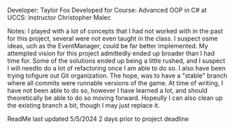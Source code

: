 Developer: Taylor Fox
Developed for Course: Advanced OOP in C# at UCCS: Instructor Christopher Malec

Notes: 
I played with a lot of concepts that I had not worked with in the past for this project, several were not even taught in the class. I suspect osme ideas, uch as the EventManager, could be far better implemented.
My attempted vision for this project admittedly ended up broader than I had time for. Some of the solutions ended up being a little rushed, and I suspect I will needto do a lot of refactoring once I am able to do so.
I also have been trying tofigure out Git organization. The hope, was to have a "stable" branch where all commits were runnable versions of the game. At time of writing, I have not been able to do so, however I have learned a lot, and should theoretically be able to do so moving forward. Hopeully I can also clean up the existing branch a bit, though I may just replace it.

ReadMe last updated 5/5/2024 2 days prior to project deadline
